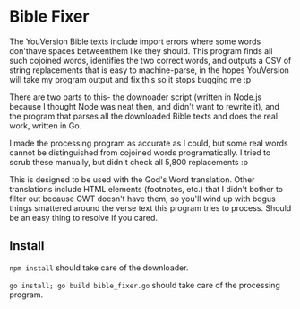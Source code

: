 Bible Fixer
==========

The YouVersion Bible texts include import errors where some words don'thave spaces betweenthem like they should. This program finds all such cojoined words, identifies the two correct words, and outputs a CSV of string replacements that is easy to machine-parse, in the hopes YouVersion will take my program output and fix this so it stops bugging me :p

There are two parts to this- the downoader script (written in Node.js because I thought Node was neat then, and didn't want to rewrite it), and the program that parses all the downloaded Bible texts and does the real work, written in Go.

I made the processing program as accurate as I could, but some real words cannot be distinguished from cojoined words programatically. I tried to scrub these manually, but didn't check all 5,800 replacements :p

This is designed to be used with the God's Word translation. Other translations include HTML elements (footnotes, etc.) that I didn't bother to filter out because GWT doesn't have them, so you'll wind up with bogus things smattered around the verse text this program tries to process. Should be an easy thing to resolve if you cared.

Install
-------

`npm install` should take care of the downloader. 

`go install; go build bible_fixer.go` should take care of the processing program.
